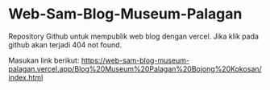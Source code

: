 # Web-Sam-Blog-Museum-Palagan

Repository Github untuk mempublik web blog dengan vercel. Jika klik pada github akan terjadi 404 not found.

Masukan link berikut:
https://web-sam-blog-museum-palagan.vercel.app/Blog%20Museum%20Palagan%20Bojong%20Kokosan/index.html